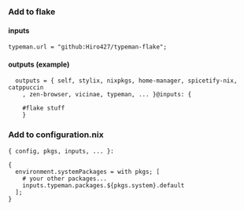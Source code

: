 ### Add to flake 

#### inputs

`typeman.url = "github:Hiro427/typeman-flake";`

#### outputs (example)
```
  outputs = { self, stylix, nixpkgs, home-manager, spicetify-nix, catppuccin
    , zen-browser, vicinae, typeman, ... }@inputs: {

    #flake stuff
    }
```

### Add to configuration.nix 

```
{ config, pkgs, inputs, ... }:

{
  environment.systemPackages = with pkgs; [
    # your other packages...
    inputs.typeman.packages.${pkgs.system}.default
  ];
}
```
